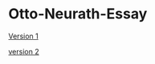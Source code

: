 # Otto-Neurath-Essay

[Version 1](https://dairemcsherry.github.io/Otto-Neurath-Essay/index-one.html)


[version 2](https://dairemcsherry.github.io/Otto-Neurath-Essay/index-two.html)